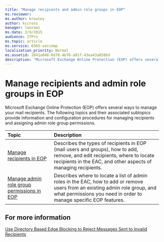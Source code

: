 ```yaml
---
title: "Manage recipients and admin role groups in EOP"
ms.reviewer: 
ms.author: krowley
author: kccross
manager: laurawi
ms.date: 3/9/2015
audience: ITPro
ms.topic: article
ms.service: O365-seccomp
localization_priority: Normal
ms.assetid: 2041a048-8d78-4b76-a91f-43ea43a858bd
description: "Microsoft Exchange Online Protection (EOP) offers several ways to manage your mail recipients. The following topics and their associated subtopics provide information and configuration procedures for managing recipients and assigning admin role group permissions."
---
```


# Manage recipients and admin role groups in EOP

Microsoft Exchange Online Protection (EOP) offers several ways to manage your mail recipients. The following topics and their associated subtopics provide information and configuration procedures for managing recipients and assigning admin role group permissions.
  
|**Topic**|**Description**|
|:-----|:-----|
|[Manage recipients in EOP](manage-recipients-in-eop.md) <br/> |Describes the types of recipients in EOP (mail users and groups), how to add, remove, and edit recipients, where to locate recipients in the EAC, and other aspects of managing recipients.  <br/> |
|[Manage admin role group permissions in EOP](manage-admin-role-group-permissions-in-eop.md) <br/> |Describes where to locate a list of admin roles in the EAC, how to add or remove users from an existing admin role group, and what permissions you need in order to manage specific EOP features.  <br/> |
   
## For more information

[Use Directory Based Edge Blocking to Reject Messages Sent to Invalid Recipients](http://technet.microsoft.com/library/ca7b7416-92ed-40ad-abdb-695be46ea2e4.aspx)
  

